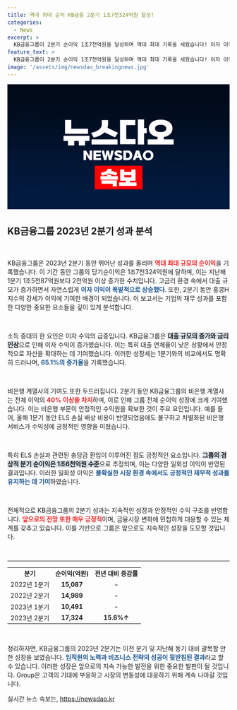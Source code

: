 ```yaml
---
title: 역대 최대 순익 KB금융 2분기 1조7천324억원 달성!
categories:
  - News
excerpt: >
  KB금융그룹이 2분기 순이익 1조7천억원을 달성하며 역대 최대 기록을 세웠습니다! 이자 이익과 일회성 환입이 주요 요인으로, 비은행 계열사도 큰 기여를 했습니다. 급성장하는 금융시장 속 KB금융의 향후 전망이 궁금해집니다!
feature_text: >
  KB금융그룹이 2분기 순이익 1조7천억원을 달성하며 역대 최대 기록을 세웠습니다! 이자 이익과 일회성 환입이 주요 요인으로, 비은행 계열사도 큰 기여를 했습니다. 급성장하는 금융시장 속 KB금융의 향후 전망이 궁금해집니다!
image: '/assets/img/newsdao_breakingnews.jpg'
---
```


<p><img src="/assets/img/newsdao_breakingnews.jpg" alt="pcversion 속보" /></p>

<h2 data-ke-size="size26">KB금융그룹 2023년 2분기 성과 분석</h2>

<p data-ke-size="size16">&nbsp;</p>

<p>KB금융그룹은 2023년 2분기 동안 뛰어난 성과를 올리며 <b><span style="color: #ee2323;">역대 최대 규모의 순이익</span></b>을 기록했습니다. 이 기간 동안 그룹의 당기순이익은 1조7천324억원에 달하며, 이는 지난해 1분기 1조5천87억원보다 2천억원 이상 증가한 수치입니다. 고금리 환경 속에서 대출 규모가 증가하면서 자연스럽게 <b><span style="color: #1a5490;">이자 이익이 폭발적으로 상승했다</span></b>. 또한, 2분기 동안 홍콩H지수의 강세가 이익에 기여한 배경이 되었습니다. 이 보고서는 기업의 재무 성과를 포함한 다양한 중요한 요소들을 깊이 있게 분석합니다.</p>

<p data-ke-size="size16">&nbsp;</p>

<p>소득 증대의 한 요인은 이자 수익의 급증입니다. KB금융그룹은 <b><span style="background-color: #21538527;">대출 규모의 증가와 금리 인상</span></b>으로 인해 이자 수익이 증가했습니다. 이는 특히 대출 연체율이 낮은 상황에서 안정적으로 자산을 확대하는 데 기여했습니다. 이러한 성장세는 1분기와의 비교에서도 명확히 드러나며, <b><span style="color: #1a5490;">65.1%의 증가율</span></b>을 기록했습니다.</p>

<p data-ke-size="size16">&nbsp;</p>

<p>비은행 계열사의 기여도 또한 두드러집니다. 2분기 동안 KB금융그룹의 비은행 계열사는 전체 이익의 <b><span style="color: #ee2323;">40% 이상을 차지</span></b>하며, 이로 인해 그룹 전체 순이익 성장에 크게 기여했습니다. 이는 비은행 부문이 안정적인 수익원을 확보한 것이 주요 요인입니다. 예를 들어, 올해 1분기 동안 ELS 손실 배상 비용이 반영되었음에도 불구하고 차별화된 비은행 서비스가 수익성에 긍정적인 영향을 미쳤습니다.</p>

<p data-ke-size="size16">&nbsp;</p>

<p>특히 ELS 손실과 관련된 충당금 환입이 이루어진 점도 긍정적인 요소입니다. <b><span style="background-color: #21538527;">그룹의 경상적 분기 순이익은 1조6천억원 수준</span></b>으로 추정되며, 이는 다양한 일회성 이익이 반영된 결과입니다. 이러한 일회성 이익은 <b><span style="color: #1a5490;">불확실한 시장 환경 속에서도 긍정적인 재무적 성과를 유지하는 데 기여</span></b>하였습니다.</p>

<p data-ke-size="size16">&nbsp;</p>

<p>전체적으로 KB금융그룹의 2분기 성과는 지속적인 성장과 안정적인 수익 구조를 반영합니다. <b><span style="color: #ee2323;">앞으로의 전망 또한 매우 긍정적</span></b>이며, 금융시장 변화에 민첩하게 대응할 수 있는 체계를 갖추고 있습니다. 이를 기반으로 그룹은 앞으로도 지속적인 성장을 도모할 것입니다. </p>

<p data-ke-size="size16">&nbsp;</p>

<hr />

<table style="width: 100%;">
<tr>
<td style="text-align: center; height: 17px;"><b>분기</b></td>
<td style="text-align: center; height: 17px;"><b>순이익(억원)</b></td>
<td style="text-align: center; height: 17px;"><b>전년 대비 증감률</b></td>
</tr>
<tr>
<td style="text-align: center; height: 17px;">2022년 1분기</td>
<td style="text-align: center; height: 17px;"><b>15,087</b></td>
<td style="text-align: center; height: 17px;"><b>-</b></td>
</tr>
<tr>
<td style="text-align: center; height: 17px;">2022년 2분기</td>
<td style="text-align: center; height: 17px;"><b>14,989</b></td>
<td style="text-align: center; height: 17px;"><b>-</b></td>
</tr>
<tr>
<td style="text-align: center; height: 17px;">2023년 1분기</td>
<td style="text-align: center; height: 17px;"><b>10,491</b></td>
<td style="text-align: center; height: 17px;"><b>-</b></td>
</tr>
<tr>
<td style="text-align: center; height: 17px;">2023년 2분기</td>
<td style="text-align: center; height: 17px;"><b>17,324</b></td>
<td style="text-align: center; height: 17px;"><b>15.6%↑</b></td>
</tr>
</table>

<p data-ke-size="size16">&nbsp;</p>

<p>정리하자면, KB금융그룹의 2023년 2분기는 이전 분기 및 지난해 동기 대비 괄목할 만한 성장을 보였습니다. <b><span style="color: #1a5490;">임직원의 노력과 비즈니스 전략의 성공이 뒷받침된 결과</span></b>라고 할 수 있습니다. 이러한 성장은 앞으로의 지속 가능한 발전을 위한 중요한 발판이 될 것입니다. Group은 고객의 기대에 부응하고 시장의 변동성에 대응하기 위해 계속 나아갈 것입니다.</p>
실시간 뉴스 속보는, <a href="https://newsdao.kr" rel="dofollow">https://newsdao.kr</a>


